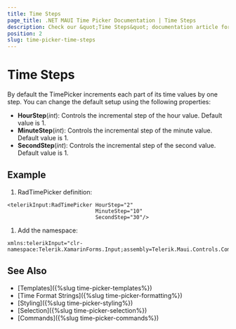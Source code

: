 ```yaml
---
title: Time Steps
page_title: .NET MAUI Time Picker Documentation | Time Steps
description: Check our &quot;Time Steps&quot; documentation article for Telerik TimePicker for .NET MAUI.
position: 2
slug: time-picker-time-steps
---
```


# Time Steps

By default the TimePicker increments each part of its time values by one step. You can change the default setup using the following properties:

* **HourStep**(*int*): Controls the incremental step of the hour value. Default value is 1.
* **MinuteStep**(*int*): Controls the incremental step of the minute value. Default value is 1. 
* **SecondStep**(*int*): Controls the incremental step of the second value. Default value is 1.

## Example

1. RadTimePicker definition:

 ```XAML
 <telerikInput:RadTimePicker HourStep="2" 
                             MinuteStep="10" 
                             SecondStep="30"/>
 ```

1. Add the namespace:

 ```XAML
 xmlns:telerikInput="clr-namespace:Telerik.XamarinForms.Input;assembly=Telerik.Maui.Controls.Compatibility"
 ```

## See Also

- [Templates]({%slug time-picker-templates%})
- [Time Format Strings]({%slug time-picker-formatting%})
- [Styling]({%slug time-picker-styling%})
- [Selection]({%slug time-picker-selection%})
- [Commands]({%slug time-picker-commands%})
